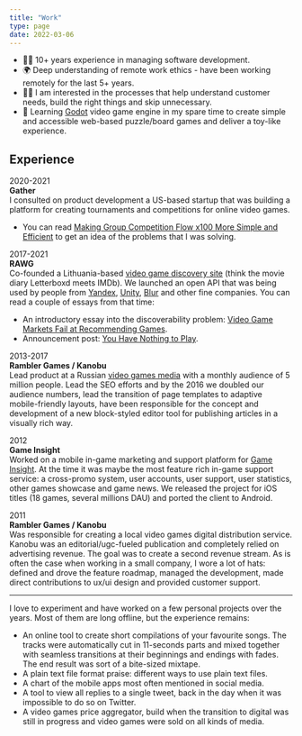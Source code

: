 ```yaml
---
title: "Work"
type: page
date: 2022-03-06
---
```


- 👨‍💻 10+ years experience in managing software development.
- 🌍 Deep understanding of remote work ethics - have been working remotely for the last 5+ years.
- 🕵️‍♂️ I am interested in the processes that help understand customer needs,  build the right things and skip unnecessary.
- 👾 Learning [Godot](https://godotengine.org) video game engine in my spare time to create simple and accessible web-based puzzle/board games and deliver a toy-like experience.

## Experience

2020-2021  
__Gather__  
I consulted on product development a US-based startup that was building a platform for creating tournaments and competitions for online video games.

- You can read [Making Group Competition Flow x100 More Simple and Efficient](/posts/making-group-competition-flow-x100-more-simple-and-efficient/) to get an idea of the problems that I was solving.

2017-2021  
__RAWG__  
Co-founded a Lithuania-based [video game discovery site](https://rawg.io/) (think the movie diary Letterboxd meets IMDb). We launched an open API that was being used by people from [Yandex](https://yandex.com), [Unity](https://unity.com), [Blur](http://www.blur.com) and other fine companies. You can read a couple of essays from that time: 
	
- An introductory essay into the discoverability problem: [Video Game Markets Fail at Recommending Games](/posts/video-game-markets-fail-at-recommending-games/).
- Announcement post: [You Have Nothing to Play](/posts/you-have-nothing-to-play/).

2013-2017  
__Rambler Games / Kanobu__  
Lead product at a Russian [video games media](https://kanobu.ru/) with a monthly audience of 5 million people. Lead the SEO efforts and by the 2016 we doubled our audience numbers, lead the transition of page templates to adaptive mobile-friendly layouts, have been responsible for the concept and development of a new block-styled editor tool for publishing articles in a visually rich way.


2012  
__Game Insight__  
Worked on a mobile in-game marketing and support platform for [Game Insight](https://www.game-insight.com/en). At the time it was maybe the most feature rich in-game support service: a cross-promo system, user accounts, user support, user statistics, other games showcase and game news. We released the project for iOS titles (18 games, several millions DAU) and ported the client to Android.

2011  
__Rambler Games / Kanobu__  
Was responsible for creating a local video games digital distribution service. Kanobu was an editorial/ugc-fueled publication and completely relied on advertising revenue. The goal was to create a second revenue stream. As is often the case when working in a small company, I wore a lot of hats: defined and drove the feature roadmap, managed the development, made direct contributions to ux/ui design and provided customer support.

---

I love to experiment and have worked on a few personal projects over the years. Most of them are long offline, but the experience remains:

- An online tool to create short compilations of your favourite songs. The tracks were automatically cut in 11-seconds parts and mixed together with seamless transitions at their beginnings and endings with fades. The end result was sort of a bite-sized mixtape.
- A plain text file format praise: different ways to use plain text files.
- A chart of the mobile apps most often mentioned in social media.
- A tool to view all replies to a single tweet, back in the day when it was impossible to do so on Twitter.
- A video games price aggregator, build when the transition to digital was still in progress and video games were sold on all kinds of media.